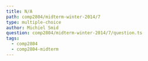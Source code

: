 ```yaml
---
title: N/A
path: comp2804/midterm-winter-2014/7
type: multiple-choice
author: Michiel Smid
question: comp2804/midterm-winter-2014/7/question.ts
tags:
  - comp2804
  - comp2804-midterm
---
```

